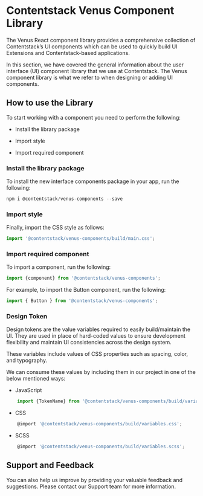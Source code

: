 # Contentstack Venus Component Library

The Venus React component library provides a comprehensive collection of Contentstack’s UI components which can be used to quickly build UI Extensions and Contentstack-based applications.

In this section, we have covered the general information about the user interface (UI) component library that we use at Contentstack. The Venus component library is what we refer to when designing or adding UI components.


## How to use the Library

To start working with a component you need to perform the following:

 -   Install the library package
    
 -   Import style
    
 - Import required component

### Install the library package

To install the new interface components package in your app, run the following:
```js
npm i @contentstack/venus-components --save
```

### Import style

Finally, import the CSS style as follows:

```js
import '@contentstack/venus-components/build/main.css';
```

### Import required component

To import a component, run the following:
```js
import {component} from '@contentstack/venus-components';
```

For example, to import the Button component, run the following:
```js
import { Button } from '@contentstack/venus-components';
```

### Design Token

 Design tokens are the value variables required to easily build/maintain the UI. They are used in place of hard-coded values to ensure development flexibility and maintain UI consistencies across the design system.
 
These variables include values of CSS properties such as spacing, color, and typography.

We can consume these values by including them in our project in one of the below mentioned ways:

-   JavaScript
```js
	import {TokenName} from '@contentstack/venus-components/build/variables.js';
```
-   CSS    
```js
	@import '@contentstack/venus-components/build/variables.css';
```
 
-   SCSS    
```js
	@import '@contentstack/venus-components/build/variables.scss';
```
  

## Support and Feedback

You can also help us improve by providing your valuable feedback and suggestions. Please contact our Support team for more information.